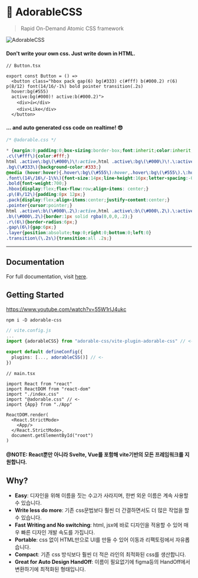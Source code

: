 # 🐳 AdorableCSS

> Rapid On-Demand Atomic CSS framework

![AdorableCSS](https://j.gifs.com/WP87WJ.gif)

#### Don't write your own css. Just write down in HTML.

```tsx
// Button.tsx

export const Button = () =>
  <button class="hbox pack gap(6) bg(#333) c(#fff) b(#000.2) r(6) p(8/12) font(14/16/-1%) bold pointer transition(.2s)
  hover:bg(#555)
  active:bg(#000)! active:b(#000.2)">
    <div>👍</div>
    <div>Like</div>
  </button>
```

#### ... and auto generated css code on realtime! 😎

```css
/* @adorable.css */

* {margin:0;padding:0;box-sizing:border-box;font:inherit;color:inherit;flex-shrink:0;}
.c\(\#fff\){color:#fff;}
html .active\:bg\(\#000\)\!:active,html .active\:bg\(\#000\)\!.\:active{background-color:#000!important;}
.bg\(\#333\){background-color:#333;}
@media (hover:hover){.hover\:bg\(\#555\):hover,.hover\:bg\(\#555\).\:hover{background-color:#555;}}
.font\(14\/16\/-1\%\){font-size:14px;line-height:16px;letter-spacing:-0.01em}
.bold{font-weight:700;}
.hbox{display:flex;flex-flow:row;align-items: center;}
.p\(8\/12\){padding:8px 12px;}
.pack{display:flex;align-items:center;justify-content:center;}
.pointer{cursor:pointer;}
html .active\:b\(\#000\.2\):active,html .active\:b\(\#000\.2\).\:active{border:1px solid rgba(0,0,0,.2);}
.b\(\#000\.2\){border:1px solid rgba(0,0,0,.2);}
.r\(6\){border-radius:6px;}
.gap\(6\){gap:6px;}
.layer{position:absolute;top:0;right:0;bottom:0;left:0}
.transition\(\.2s\){transition:all .2s;}
```

---

## Documentation
For full documentation, visit [here](https://github.com/developer-1px/adorable-css/tree/master/src%5Badorable-css%5D).


## Getting Started

https://www.youtube.com/watch?v=55W1rlJ4ukc

```
npm i -D adorable-css
```

```ts
// vite.config.js
...
import {adorableCSS} from "adorable-css/vite-plugin-adorable-css" // <-

export default defineConfig({
  plugins: [..., adorableCSS()] // <-
})
```

```tsx
// main.tsx

import React from "react"
import ReactDOM from "react-dom"
import "./index.css"
import "@adorable.css" // <-
import {App} from "./App"

ReactDOM.render(
  <React.StrictMode>
    <App/>
  </React.StrictMode>,
  document.getElementById("root")
)
```

#### @NOTE: React뿐만 아니라 Svelte, Vue를 포함해 vite기반의 모든 프레임워크를 지원합니다.


## Why?
- **Easy**: 디자인을 위해 이름을 짓는 수고가 사라지며, 한번 외운 이름은 계속 사용할 수 있습니다. 
- **Write less do more**: 기존 css문법보다 훨씬 더 간결하면서도 더 많은 작업을 할 수 있습니다.
- **Fast Writing and No switching**: html, jsx에 바로 디자인을 적용할 수 있어 매우 빠른 디자인 개발 속도를 가집니다.
- **Portable**: css 없이 HTML만으로 UI를 만들 수 있어 이동과 리팩토링에서 자유롭습니다.
- **Compact**: 기존 css 방식보다 훨씬 더 적은 라인의 최적화된 css를 생산합니다.
- **Great for Auto Design HandOff**: 이름이 필요없기에 figma등의 HandOff에서 변환하기에 최적화된 형태입니다.